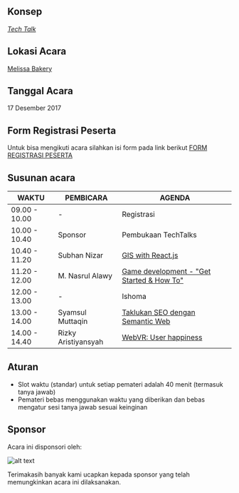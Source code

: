 ## Konsep
[_Tech Talk_](https://github.com/LombokDevMeetup/event-concepts/blob/master/tech-talks.md)

## Lokasi Acara
[Melissa Bakery](https://goo.gl/maps/QME31GfT4Xt)

## Tanggal Acara
17 Desember 2017

## Form Registrasi Peserta
Untuk bisa mengikuti acara silahkan isi form pada link berikut [FORM REGISTRASI PESERTA](https://goo.gl/forms/8MT5MJulKVxJihdB3)

## Susunan acara
| WAKTU         | PEMBICARA          | AGENDA                                         | 
|---------------|--------------------|------------------------------------------------|
| 09.00 - 10.00 | -                  | Registrasi                                     |
| 10.00 - 10.40 | Sponsor            | Pembukaan TechTalks                            |
| 10.40 - 11.20 | Subhan Nizar       | [GIS with React.js](https://github.com/LombokDevMeetup/Talks-Proposal/issues/4)                              |
| 11.20 - 12.00 | M. Nasrul Alawy    | [Game development - "Get Started & How To"](https://github.com/LombokDevMeetup/Talks-Proposal/issues/3)     |
| 12.00 - 13.00  | -                  | Ishoma                                         |
| 13.00 - 14.00  | Syamsul Muttaqin   | [Taklukan SEO dengan Semantic Web](https://github.com/LombokDevMeetup/Talks-Proposal/issues/5)                                   |
| 14.00 - 14.40 | Rizky Aristiyansyah       | [WebVR: User happiness](https://github.com/LombokDevMeetup/Talks-Proposal/issues/9)                              |

## Aturan
- Slot waktu (standar) untuk setiap pemateri adalah 40 menit (termasuk tanya jawab)
- Pemateri bebas menggunakan waktu yang diberikan dan bebas mengatur sesi tanya jawab sesuai keinginan

## Sponsor
Acara ini disponsori oleh:

![alt text][logo]

[logo]: https://github.com/LombokDevMeetup/Lombok-Dev-Meetup-003/blob/master/docs/assets/images/mc02_img_01.png "Biznet Gio Cloud"
Terimakasih banyak kami ucapkan kepada sponsor yang telah memungkinkan acara ini dilaksanakan.
